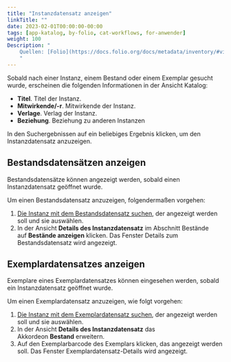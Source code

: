 ```yaml
---
title: "Instanzdatensatz anzeigen"
linkTitle: ""
date: 2023-02-01T00:00:00-00:00
tags: [app-katalog, by-folio, cat-workflows, for-anwender]
weight: 100
Description: "
    Quellen: [Folio](https://docs.folio.org/docs/metadata/inventory/#viewing-an-instance-record) & [GBV](https://info.gbv.de/display/FOLIOGBVEXTERN/Folio:+Instanzdatensatz+anzeigen)
    "
---
```


Sobald nach einer Instanz, einem Bestand oder einem Exemplar gesucht wurde, erscheinen die folgenden Informationen in der Ansicht Katalog:

-   **Titel**. Titel der Instanz.
-   **Mitwirkende/-r**. Mitwirkende der Instanz.
-   **Verlage**. Verlag der Instanz.
-   **Beziehung**. Beziehung zu anderen Instanzen

In den Suchergebnissen auf ein beliebiges Ergebnis klicken, um den Instanzdatensatz anzuzeigen.

## Bestandsdatensätzen anzeigen

Bestandsdatensätze können angezeigt werden, sobald einen Instanzdatensatz geöffnet wurde.

Um einen Bestandsdatensatz anzuzeigen, folgendermaßen vorgehen:

1.  [Die Instanz mit dem Bestandsdatensatz suchen](https://info.gbv.de/display/FOLIOGBVEXTERN/Folio%3A+Datensatz+suchen+im+Katalog), der angezeigt werden soll und sie auswählen.
2.  In der Ansicht **Details des Instanzdatensatz** im Abschnitt Bestände auf **Bestände anzeigen** klicken. Das Fenster Details zum Bestandsdatensatz wird angezeigt.

## Exemplardatensatzes anzeigen

Exemplare eines Exemplardatensatzes können eingesehen werden, sobald ein Instanzdatensatz geöffnet wurde.

Um einen Exemplardatensatz anzuzeigen, wie folgt vorgehen:

1.  [Die Instanz mit dem Exemplardatensatz suchen](https://info.gbv.de/display/FOLIOGBVEXTERN/Folio%3A+Datensatz+suchen+im+Katalog), der angezeigt werden soll und sie auswählen.
2.  In der Ansicht **Details des Instanzdatensatz** das Akkordeon **Bestand** erweitern.
3.  Auf den Exemplarbarcode des Exemplars klicken, das angezeigt werden soll. Das Fenster Exemplardatensatz-Details wird angezeigt.
